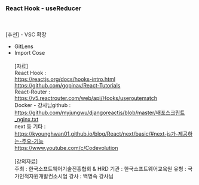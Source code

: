 ### React Hook - useReducer

<br><br>
[추천] - VSC 확장 <br>

- GitLens <br>
- Import Cose <br>
  <br>
  [자료] <br>
  React Hook : <br>
  https://reactjs.org/docs/hooks-intro.html <br>
  https://github.com/gopinav/React-Tutorials <br>
  React-Router : <br>
  https://v5.reactrouter.com/web/api/Hooks/useroutematch<br>
  Docker - 강사님github : <br>
  https://github.com/myjungwu/djangoreactjs/blob/master/배포스크립트_nginx.txt <br>
  next 등 기타 : <br>
  https://kyounghwan01.github.io/blog/React/next/basic/#next-js가-제공하는-주요-기능 <br>
  https://www.youtube.com/c/Codevolution<br>
  <br>
  [강의자료] <br>
  주최 : 한국소프트웨어기술진흥협회 & HRD
  기관 : 한국소프트웨어교육원
  유형 : 국가인적자원개발컨소시엄
  강사 : 백명숙 강사님
